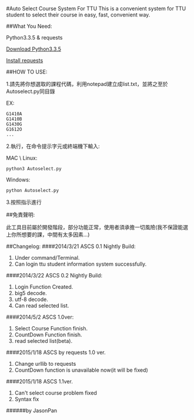 #Auto Select Course System For TTU
This is a convenient system for TTU student to select their course in easy, fast, convenient way.

##What You Need:

Python3.3.5 & requests

[Download Python3.3.5](https://www.python.org/downloads/release/python-335/)

[Install requests](http://docs.python-requests.org/en/latest/)

##HOW TO USE:

1.請先將你想選取的課程代碼，利用notepad建立成list.txt，並將之至於Autoselect.py同目錄

EX:
```
G1410A
G1410B
G1430G
G1612O
...
```
2.執行，在命令提示字元或終端機下輸入:

MAC \ Linux:
```
python3 Autoselect.py
```
Windows:
```
python Autoselect.py
```
3.按照指示進行

##免責聲明:

此工具目前屬於開發階段，部分功能正常，使用者須承擔一切風險(我不保證能選上你所想要的課，中間有太多因素...)

##Changelog:
####2014/3/21 ASCS 0.1 Nightly Build:

1. Under command/Terminal.
2. Can login ttu student information system successfully.

####2014/3/22 ASCS 0.2 Nightly Build:

1. Login Function Created.
2. big5 decode.
3. utf-8 decode.
4. Can read selected list.

####2014/5/2  ASCS 1.0ver:

1. Select Course Function finish.
2. CountDown Function finish.
3. read selected list(beta).

####2015/1/18 ASCS by requests 1.0 ver.

1. Change urllib to requests
2. CountDown function is unavailable now(it will be fixed)

####2015/1/18 ASCS 1.1ver.

1. Can't select course problem fixed
2. Syntax fix


######by JasonPan

